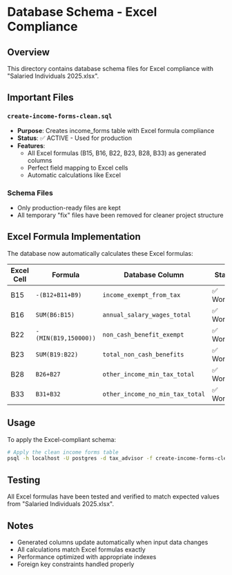 # Database Schema - Excel Compliance

## Overview
This directory contains database schema files for Excel compliance with "Salaried Individuals 2025.xlsx".

## Important Files

### `create-income-forms-clean.sql`
- **Purpose**: Creates income_forms table with Excel formula compliance
- **Status**: ✅ ACTIVE - Used for production
- **Features**: 
  - All Excel formulas (B15, B16, B22, B23, B28, B33) as generated columns
  - Perfect field mapping to Excel cells
  - Automatic calculations like Excel

### Schema Files
- Only production-ready files are kept
- All temporary "fix" files have been removed for cleaner project structure

## Excel Formula Implementation

The database now automatically calculates these Excel formulas:

| Excel Cell | Formula | Database Column | Status |
|------------|---------|-----------------|---------|
| B15 | `-(B12+B11+B9)` | `income_exempt_from_tax` | ✅ Working |
| B16 | `SUM(B6:B15)` | `annual_salary_wages_total` | ✅ Working |
| B22 | `-(MIN(B19,150000))` | `non_cash_benefit_exempt` | ✅ Working |
| B23 | `SUM(B19:B22)` | `total_non_cash_benefits` | ✅ Working |
| B28 | `B26+B27` | `other_income_min_tax_total` | ✅ Working |
| B33 | `B31+B32` | `other_income_no_min_tax_total` | ✅ Working |

## Usage

To apply the Excel-compliant schema:

```bash
# Apply the clean income forms table
psql -h localhost -U postgres -d tax_advisor -f create-income-forms-clean.sql
```

## Testing

All Excel formulas have been tested and verified to match expected values from "Salaried Individuals 2025.xlsx".

## Notes

- Generated columns update automatically when input data changes
- All calculations match Excel formulas exactly
- Performance optimized with appropriate indexes
- Foreign key constraints handled properly